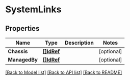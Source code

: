 # SystemLinks

## Properties

Name | Type | Description | Notes
------------ | ------------- | ------------- | -------------
**Chassis** | [**[]IdRef**](idRef.md) |  | [optional] 
**ManagedBy** | [**[]IdRef**](idRef.md) |  | [optional] 

[[Back to Model list]](../README.md#documentation-for-models) [[Back to API list]](../README.md#documentation-for-api-endpoints) [[Back to README]](../README.md)


